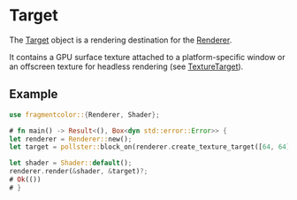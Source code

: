 # Target

The [Target](https://fragmentcolor.org/docs/api/target) object is a rendering destination for the [Renderer](https://fragmentcolor.org/docs/api/renderer).

It contains a GPU surface texture attached to a platform-specific window or an offscreen texture for headless rendering (see [TextureTarget](https://fragmentcolor.org/docs/api/texture_target)).

## Example

```rust
use fragmentcolor::{Renderer, Shader};

# fn main() -> Result<(), Box<dyn std::error::Error>> {
let renderer = Renderer::new();
let target = pollster::block_on(renderer.create_texture_target([64, 64]))?;

let shader = Shader::default();
renderer.render(&shader, &target)?;
# Ok(())
# }
```
